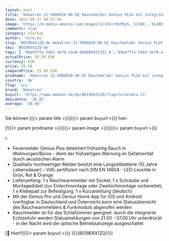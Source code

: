 ```yaml
---
layout: post
title: 'Hekatron 31-5000020-06-02 Rauchmelder Genius PLUS mit integrierter Batterie  10 Jahre Lebensdauer  – inkl. 1 x Klebepad – App-unterstützt – Rauchwarnmelder in Weiß – 1 Stück'
date: 2023-09-27 08:57:04
image: 'https://m.media-amazon.com/images/I/31k+rDkPEpS._SL500_._SL400_.jpg'
comments: true
category: ofertas
author: 'tole.es'
slug: 'B019E6X1ZQ-de Hekatron 31-5000020-06-02 Rauchmelder Genius PLUS mit...'
sku: 'B019E6X1ZQ-de'
tags: [ '89e477fe-54b2-4e70-a1e8-066084921fb1_0','89e477fe-54b2-4e70-a1e8-066084921fb1_1401','89e477fe-54b2-4e70-a1e8-066084921fb1_2601','Arborist Merchandising Root','Baumarkt','Brandschutz','Rauchmelder','Rauchmeldertag','Self Service','Sicherheitstechnik','Special Features Stores','Stiftung Warentest Baumarkt: Rauchmelder','hekatron','🇩🇪', ]
actualPrice: 20.58 EUR
currency: EUR
price: 20.58
comparePrice: 25.99 EUR
prodname: 'Hekatron 31-5000020-06-02 Rauchmelder Genius PLUS mit integrierter Batterie  10 Jahre Lebensdauer  – inkl. 1 x Klebepad – App-unterstützt – Rauchwarnmelder in Weiß – 1 Stück'
country: 'de'
flag: '🇩🇪'
brand: 'Hekatron'
buyurl: 'https://www.amazon.de/dp/B019E6X1ZQ/?tag=tolees0ca-21'
descuento: '20.82'
average: '20.58'
---
```


Sie können [{{< param title >}}]({{< param buyurl >}}) hier:

[![{{< param prodname >}}]({{< param image >}})]({{< param buyurl >}})

ℹ️:

- Feuermelder Genius Plus detektiert frühzeitig Rauch in Wohnungen/Büros - dient der frühzeitigen Warnung im Gefahrenfall durch akustischen Alarm
- Qualitativ hochwertiger Melder besitzt eine Langzeitbatterie (10 Jahre Lebensdauer) - VdS-zertifiziert nach DIN EN 14604 - LED-Leuchte in Grün, Rot & Orange
- Lieferumfang: 1 x Rauchwarnmelder mit Sockel, 1 x Schraube und Montagedübel (zur Einlochmontage oder Zweilochmontage vorbereitet), 1 x Klebepad zur Befestigung, 1 x Kurzanleitung (deutsch)
- Mit der Genius Pro und Genius Home App für iOS und Android (verfügbar in Deutschland und Österreich) kann eine Statusübersicht des Rauchwarnmelders & Funkmoduls abgerufen werden
- Rauchmelder ist für das Schlafzimmer geeignet: durch die integrierte Echtzeituhr werden Statusmeldungen von 21.00 - 07.00 Uhr unterdrückt - in der Nacht wird die optische Betriebsanzeige ausgeschaltet

[🛒 Hier!!]({{< param buyurl >}})
{{<world>}}B019E6X1ZQ{{</world>}}
